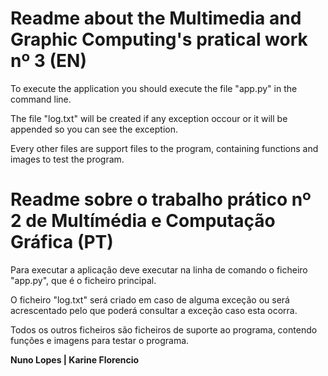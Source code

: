 # Readme about the Multimedia and Graphic Computing's pratical work nº 3 (EN)

To execute the application you should execute the file "app.py" in the command line.

The file "log.txt" will be created if any exception occour or it will be appended so you can see the exception.

Every other files are support files to the program, containing functions and images to test the program.

# Readme sobre o trabalho prático nº 2 de Multímédia e Computação Gráfica (PT)

Para executar a aplicação deve executar na linha de comando o ficheiro "app.py",
que é o ficheiro principal.

O ficheiro "log.txt" será criado em caso de alguma exceção ou será acrescentado pelo que poderá
consultar a exceção caso esta ocorra.

Todos os outros ficheiros são ficheiros de suporte ao programa, contendo funções e imagens para testar o programa.

**Nuno Lopes | Karine Florencio**